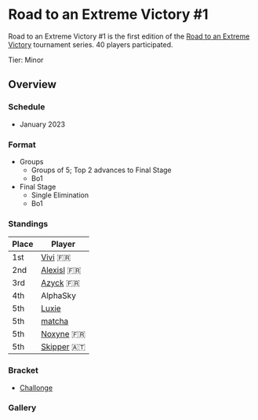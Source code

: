 # Road to an Extreme Victory #1

Road to an Extreme Victory #1 is the first edition of the [Road to an Extreme Victory](rtaxvmain.md) tournament series.
40 players participated.

Tier: Minor

## Overview

### Schedule
- January 2023

### Format
- Groups
  - Groups of 5; Top 2 advances to Final Stage
  - Bo1
- Final Stage
  - Single Elimination
  - Bo1

### Standings

|Place|Player|
|-|-|
|1st|[Vivi](../../players/french/vivi.md) :fr:|
|2nd|[Alexisl](../../players/french/alexisl.md) :fr:|
|3rd|[Azyck](../../players/french/azyck.md) :fr:|
|4th|AlphaSky|
|5th|[Luxie](../../players/french/luxie.md)|
|5th|[matcha](../../players/chinese/matcha.md)|
|5th|[Noxyne](../../players/french/noxyne.md) :fr:|
|5th|[Skipper](../../players/austrian/skipper.md) :austria:|

### Bracket
- [Challonge](https://challonge.com/rtaxv1)

### Gallery
